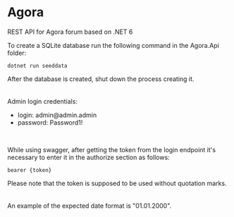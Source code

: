 # Agora
REST API for Agora forum based on .NET 6

To create a SQLite database run the following command in the Agora.Api folder:
```
dotnet run seeddata
```
After the database is created, shut down the process creating it.
<br><br><br>
Admin login credentials: 
<ul>  
<li>login: admin@admin.admin</li>  
<li>password: Password1!</li>  
</ul>
<br>

While using swagger, after getting the token from the login endpoint it's necessary to enter it in the authorize section as follows:
```
bearer {token}
```
Please note that the token is supposed to be used without quotation marks.
<br><br><br>
An example of the expected date format is "01.01.2000".
